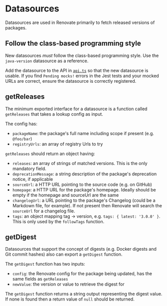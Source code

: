 # Datasources

Datasources are used in Renovate primarily to fetch released versions of packages.

## Follow the class-based programming style

New datasources _must_ follow the class-based programming style.
Use the `java-version` datasource as a reference.

Add the datasource to the API in [`api.ts`](api.ts) so that the new datasource is usable. If you find `Pending mocks!` errors in the Jest tests and your mocked URLs are correct, ensure the datasource is correctly registered.

## getReleases

The minimum exported interface for a datasource is a function called `getReleases` that takes a lookup config as input.

The config has:

- `packageName`: the package's full name including scope if present (e.g. `@foo/bar`)
- `registryUrls`: an array of registry Urls to try

`getReleases` should return an object having:

- `releases`: an array of strings of matched versions. This is the only mandatory field.
- `deprecationMessage`: a string description of the package's deprecation notice, if applicable
- `sourceUrl`: a HTTP URL pointing to the source code (e.g. on GitHub)
- `homepage`: a HTTP URL for the package's homepage. Ideally should be empty if the homepage and sourceUrl are the same
- `changelogUrl`: a URL pointing to the package's Changelog (could be a Markdown file, for example). If not present then Renovate will search the `sourceUrl` for a changelog file.
- `tags`: an object mapping tag -> version, e.g. `tags: { latest: '3.0.0' }`. This is only used by the `followTags` function.

## getDigest

Datasources that support the concept of digests (e.g. Docker digests and Git commit hashes) also can export a `getDigest` function.

The `getDigest` function has two inputs:

- `config`: the Renovate config for the package being updated, has the same fields as `getReleases`
- `newValue`: the version or value to retrieve the digest for

The `getDigest` function returns a string output representing the digest value. If none is found then a return value of `null` should be returned.
